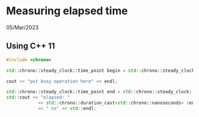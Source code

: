 # Measuring elapsed time
05/Mar/2023

## Using C++ 11

```cpp
#include <chrono>

std::chrono::steady_clock::time_point begin = std::chrono::steady_clock::now();

cout << "put busy operation here" << endl;

std::chrono::steady_clock::time_point end = std::chrono::steady_clock::now();
std::cout << "elapsed: "
            << std::chrono::duration_cast<std::chrono::nanoseconds> (end - begin).count()
            << " ns" << std::endl;

```
